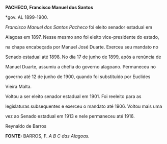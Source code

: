 **PACHECO, Francisco Manuel dos Santos**



\*gov. AL 1899-1900.



*Francisco Manuel dos Santos Pacheco* foi eleito senador estadual em

Alagoas em 1897. Nesse mesmo ano foi eleito vice-presidente do estado,

na chapa encabeçada por Manuel José Duarte. Exerceu seu mandato no

Senado estadual até 1898. No dia 17 de junho de 1899, após a renúncia de

Manuel Duarte, assumiu a chefia do governo alagoano. Permaneceu no

governo até 12 de junho de 1900, quando foi substituído por Euclides

Vieira Malta.



Voltou a ser eleito senador estadual em 1901. Foi reeleito para as

legislaturas subsequentes e exerceu o mandato até 1906. Voltou mais uma

vez ao Senado estadual em 1913 e nele permaneceu até 1916.



Reynaldo de Barros



**FONTE:** BARROS, F. *A B C das Alagoas.*

